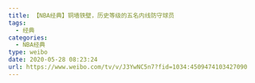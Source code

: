 ```yaml
---
title: 【NBA经典】铜墙铁壁，历史等级的五名内线防守球员
tags:
  - 经典
categories:
  - NBA经典
type: weibo
date: 2020-05-28 08:23:24
url: https://www.weibo.com/tv/v/J3YwNC5n7?fid=1034:4509474103427090
---
```


<!-- more -->
